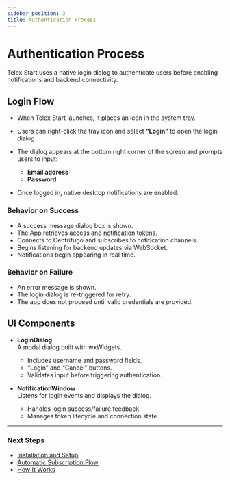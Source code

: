 ```yaml
---
sidebar_position: 3
title: Authentication Process
---
```


# Authentication Process

Telex Start uses a native login dialog to authenticate users before enabling notifications and backend connectivity.

## Login Flow

- When Telex Start launches, it places an icon in the system tray.
- Users can right-click the tray icon and select **“Login”** to open the login dialog.
- The dialog appears at the bottom right corner of the screen and prompts users to input:

  - **Email address**
  - **Password**

- Once logged in, native desktop notifications are enabled.

### Behavior on Success

- A success message dialog box is shown.
- The App retrieves access and notification tokens.
- Connects to Centrifugo and subscribes to notification channels.
- Begins listening for backend updates via WebSocket.
- Notifications begin appearing in real time.

### Behavior on Failure

- An error message is shown.
- The login dialog is re-triggered for retry.
- The app does not proceed until valid credentials are provided.

## UI Components

- **LoginDialog**  
  A modal dialog built with wxWidgets.
  - Includes username and password fields.
  - “Login” and “Cancel” buttons.
  - Validates input before triggering authentication.

- **NotificationWindow**  
  Listens for login events and displays the dialog.
  - Handles login success/failure feedback.
  - Manages token lifecycle and connection state.

---

### Next Steps

- [Installation and Setup](./installation-and-setup)
- [Automatic Subscription Flow](./automatic-subscription-flow)
- [How It Works](./how-it-works.md)